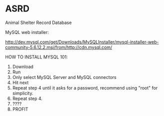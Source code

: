 ASRD
====

Animal Shelter Record Database

MySQL web installer: 

http://dev.mysql.com/get/Downloads/MySQLInstaller/mysql-installer-web-community-5.6.12.2.msi/from/http://cdn.mysql.com/

HOW TO INSTALL MYSQL 101:

1. Download
2. Run
3. Only select MySQL Server and MySQL connectors
4. Hit next
5. Repeat step 4 until it asks for a password, recommend using "root" for simplicity.
6. Repeat step 4.
7. ????
8. PROFIT
